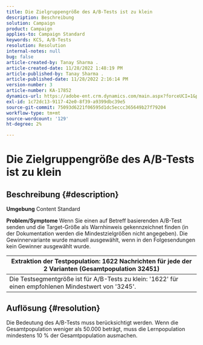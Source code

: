 ```yaml
---
title: Die Zielgruppengröße des A/B-Tests ist zu klein
description: Beschreibung
solution: Campaign
product: Campaign
applies-to: Campaign Standard
keywords: KCS, A/B-Tests
resolution: Resolution
internal-notes: null
bug: false
article-created-by: Tanay Sharma .
article-created-date: 11/28/2022 1:48:19 PM
article-published-by: Tanay Sharma .
article-published-date: 11/28/2022 2:16:14 PM
version-number: 3
article-number: KA-17852
dynamics-url: https://adobe-ent.crm.dynamics.com/main.aspx?forceUCI=1&pagetype=entityrecord&etn=knowledgearticle&id=aa5e4c4d-236f-ed11-9562-6045bd006239
exl-id: 1c72dc13-9117-42e0-8f39-a9399dbc39e5
source-git-commit: 75093d6221f06595d1dc5eccc365649b27f79204
workflow-type: tm+mt
source-wordcount: '129'
ht-degree: 2%

---
```


# Die Zielgruppengröße des A/B-Tests ist zu klein

## Beschreibung {#description}

<b>Umgebung</b>
Content Standard


<b>Problem/Symptome</b>
Wenn Sie einen auf Betreff basierenden A/B-Test senden und die Target-Größe als Warnhinweis gekennzeichnet finden (in der Dokumentation werden die Mindestzielgrößen nicht angegeben). Die Gewinnervariante wurde manuell ausgewählt, wenn in den Folgesendungen kein Gewinner ausgewählt wurde.




| Extraktion der Testpopulation: 1622 Nachrichten für jede der 2 Varianten (Gesamtpopulation 32451) |
| --- |
| Die Testsegmentgröße ist für A/B-Tests zu klein: &#39;1622&#39; für einen empfohlenen Mindestwert von &#39;3245&#39;. |



## Auflösung {#resolution}


Die Bedeutung des A/B-Tests muss berücksichtigt werden. Wenn die Gesamtpopulation weniger als 50.000 beträgt, muss die Lernpopulation mindestens 10 % der Gesamtpopulation ausmachen.

